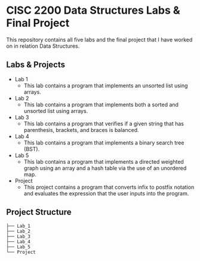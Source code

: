 # CISC 2200 Data Structures Labs & Final Project

This repository contains all five labs and the final project that I have worked on in relation Data Structures.

## Labs & Projects
- Lab 1
  - This lab contains a program that implements an unsorted list using arrays. 
- Lab 2
  - This lab contains a program that implements both a sorted and unsorted list using arrays.
- Lab 3
  - This lab contains a program that verifies if a given string that has parenthesis, brackets, and braces is balanced.
- Lab 4
  - This lab contains a program that implements a binary search tree (BST).
- Lab 5
  - This lab contains a program that implements a directed weighted graph using an array and a hash table via the use of an unordered map.
- Project
  - This project contains a program that converts infix to postfix notation and evaluates the expression that the user inputs into the program.

## Project Structure

```plaintext
├── Lab_1
├── Lab_2
├── Lab_3
├── Lab_4
├── Lab_5
└── Project
```
